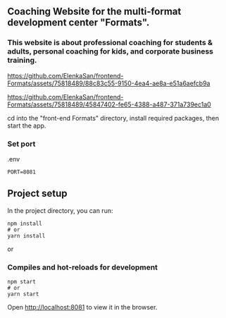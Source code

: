 ## Coaching Website for the multi-format development center "Formats". 
### This website is about professional coaching for students & adults, personal coaching for kids, and corporate business training.

https://github.com/ElenkaSan/frontend-Formats/assets/75818489/88c83c55-9150-4ea4-ae8a-e51a6aefcb9a


https://github.com/ElenkaSan/frontend-Formats/assets/75818489/45847402-fe65-4388-a487-371a739ec1a0

cd into the "front-end Formats" directory, install required packages, then start the app.

### Set port
.env
```
PORT=8081
```

## Project setup

In the project directory, you can run:

```
npm install
# or
yarn install
```

or

### Compiles and hot-reloads for development

```
npm start
# or
yarn start
```

Open [http://localhost:8081](http://localhost:8081) to view it in the browser.

